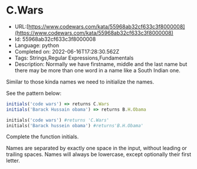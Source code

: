 # C.Wars

 - URL:[https://www.codewars.com/kata/55968ab32cf633c3f8000008](https://www.codewars.com/kata/55968ab32cf633c3f8000008)
 - Id: 55968ab32cf633c3f8000008
 - Language: python
 - Completed on: 2022-06-16T17:28:30.562Z
 - Tags: Strings,Regular Expressions,Fundamentals
 - Description:
Normally we have firstname, middle and the last name but there may be more than one word in a name like a South Indian one.

Similar to those kinda names we need to initialize the names.

See the pattern below:
```javascript
initials('code wars') => returns C.Wars 
initials('Barack Hussain obama') => returns B.H.Obama 
```
```ruby
initials('code wars') #returns 'C.Wars'
initials('Barack hussein obama') #returns'B.H.Obama'
```
Complete the function initials.

Names are separated by exactly one space in the input, without leading or trailing spaces.
Names will always be lowercase, except optionally their first letter.
